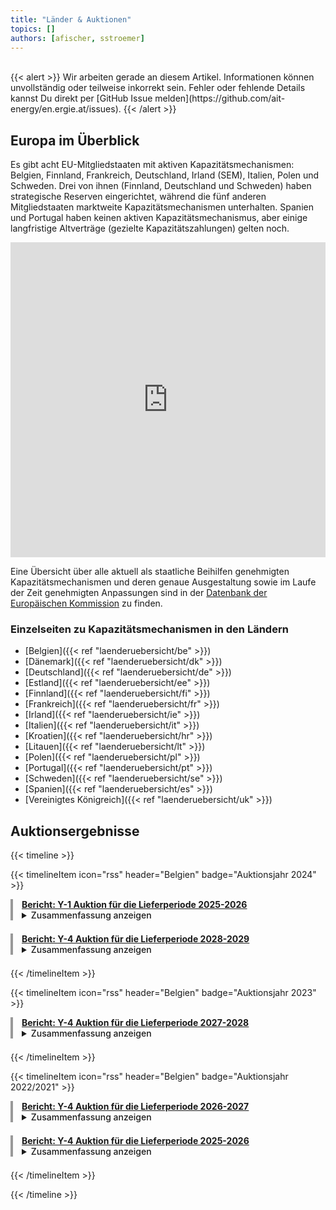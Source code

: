 ```yaml
---
title: "Länder & Auktionen"
topics: [] 
authors: [afischer, sstroemer]
---
```


<!-- Will be designed soon. Overview with Graphic and links to country pages. -->

<br>
{{< alert >}}
Wir arbeiten gerade an diesem Artikel. Informationen können unvollständig oder teilweise inkorrekt sein. Fehler oder fehlende Details kannst Du direkt per [GitHub Issue melden](https://github.com/ait-energy/en.ergie.at/issues).
{{< /alert >}}
<br>

## Europa im Überblick

Es gibt acht EU-Mitgliedstaaten mit aktiven Kapazitätsmechanismen: Belgien, Finnland, Frankreich, Deutschland, Irland (SEM), Italien, Polen und Schweden. Drei von ihnen (Finnland, Deutschland und Schweden) haben strategische Reserven eingerichtet, während die fünf anderen Mitgliedstaaten marktweite Kapazitätsmechanismen unterhalten. Spanien und Portugal haben keinen aktiven Kapazitätsmechanismus, aber einige langfristige Altverträge (gezielte Kapazitätszahlungen) gelten noch. 

<!--![Überblick über aktive und in Diskussion befindliche Kapazitätsmechanismen in Europa (basierend auf [29])] -->
<!--(/images/laenderuebersicht/laenderuebersicht_aktive_diskutierte_KMs_Europa.png) -->
<style>.responsive23-pjSfJybsFZpRaOLY-choro-cms-europe { width: 100%; padding-top: 100%; } @media (max-width: 600px) { .responsive23-pjSfJybsFZpRaOLY-choro-cms-europe { padding-top: 100%; } } @media (max-width: 360px) { .responsive23-pjSfJybsFZpRaOLY-choro-cms-europe { padding-top: 142.86%; } }</style>
<div id="container23-pjSfJybsFZpRaOLY-choro-cms-europe" class="responsive23-pjSfJybsFZpRaOLY-choro-cms-europe" style="position: relative;"><iframe title="CMs Europe" src="https://app.23degrees.io/embed/pjSfJybsFZpRaOLY-choro-cms-europe" allow="fullscreen" style="position: absolute; top: 0; left: 0; width: 100%; height: 100%; border: 0"></iframe></div>
<script src="https://app.23degrees.io/services/public/embed-code/pjSfJybsFZpRaOLY-choro-cms-europe"></script>

Eine Übersicht über alle aktuell als staatliche Beihilfen genehmigten Kapazitätsmechanismen und deren genaue Ausgestaltung sowie im Laufe der Zeit genehmigten Anpassungen sind in der [Datenbank der Europäischen Kommission](https://competition-cases.ec.europa.eu/search?search=%22capacity%20mechanism%22&caseInstrument=SA&sortField=relevance&sortOrder=DESC) zu finden.

### Einzelseiten zu Kapazitätsmechanismen in den Ländern

- [Belgien]({{< ref "laenderuebersicht/be" >}})
- [Dänemark]({{< ref "laenderuebersicht/dk" >}})
- [Deutschland]({{< ref "laenderuebersicht/de" >}})
- [Estland]({{< ref "laenderuebersicht/ee" >}})
- [Finnland]({{< ref "laenderuebersicht/fi" >}})
- [Frankreich]({{< ref "laenderuebersicht/fr" >}})
- [Irland]({{< ref "laenderuebersicht/ie" >}})
- [Italien]({{< ref "laenderuebersicht/it" >}})
- [Kroatien]({{< ref "laenderuebersicht/hr" >}})
- [Litauen]({{< ref "laenderuebersicht/lt" >}})
- [Polen]({{< ref "laenderuebersicht/pl" >}})
- [Portugal]({{< ref "laenderuebersicht/pt" >}})
- [Schweden]({{< ref "laenderuebersicht/se" >}})
- [Spanien]({{< ref "laenderuebersicht/es" >}})
- [Vereinigtes Königreich]({{< ref "laenderuebersicht/uk" >}})

## Auktionsergebnisse

{{< timeline >}}

{{< timelineItem icon="rss" header="Belgien" badge="Auktionsjahr 2024" >}}

<div style="border-left: 4px solid #999999; padding-left: 1em; margin-bottom: 1.5em;">
<a href="https://www.elia.be/-/media/project/elia/elia-site/grid-data/adequacy/crm-auction-results/2024/2025-2026/20240912_crm-auction-result-for-2025-2026_en_v2.pdf"><b>Bericht: <u>Y-1 Auktion für die Lieferperiode 2025-2026</u></b></a>
<br>
<details>
<summary><span style="cursor: pointer; font-weight: 500;">Zusammenfassung anzeigen</span></summary><i>
Die Y-1 Auktion des Kapazitätsvergütungsmechanismus für den Lieferzeitraum 2025-2026 sicherte fast <strong>2,7&nbsp;GW</strong> Kapazität über 31 Einheiten zu einem volumengewichteten, <strong>durchschnittlichen Preis</strong> von knapp <strong>16.000&nbsp;EUR/MW/Jahr</strong>. Der höchste Gebotspreis lag bei knapp 26.500&nbsp;EUR/MW/Jahr. Alle bezuschlagten Einheiten erhielten einen Kapazitätsvergütungsvertrag für die Laufzeit von einem Jahr. Zusätzliche, <strong>neu installierte Kapazität</strong> machten <strong> 2,3&nbsp;% </strong> des gesicherten Volumens aus. Im Rahmen der Auktion wurden Kapazitäten verschiedener Technologien ausgewählt: Kombikraftwerke (62,21 %), Gasturbinen (18,34 %), Pumpspeicherkraftwerke (10,68 %), SLA No Limit (2,82 %), Kraft-Wärme-Kopplung (2,55 %), Speicher 4h (2,30 %), Turbojets (0,98 %), SLA 8h (0,05 %), SLA 12h (0,04 %) und SLA 1h (0,04 %). Erstmal wurden fast <strong>1,3&nbsp;MW ausländischer Kapazität</strong> aus den Niederlanden (976&nbsp;MW) und Deutschland (284&nbsp;MW) im Rahmen der Auktion ausgewählt.
</i></details>
</div>

<div style="border-left: 4px solid #999999; padding-left: 1em; margin-bottom: 1.5em;">
<a href="https://www.elia.be/-/media/project/elia/elia-site/grid-data/adequacy/crm-auction-results/2024/2028-2029/20240912_crm-auction-result-for-2028-2029_en_v2.pdf"><b>Bericht: <u>Y-4 Auktion für die Lieferperiode 2028-2029</u></b></a>
<br>
<details>
<summary><span style="cursor: pointer; font-weight: 500;">Zusammenfassung anzeigen</span></summary><i>
Die Y-4 Auktion des Kapazitätsvergütungsmechanismus für den Lieferzeitraum 2028-2029 sicherte rund <strong>2&nbsp;GW</strong> Kapazität über 30&nbsp;Einheiten zu einem volumengewichteten, <strong>durchschnittlichen Preis</strong> von rund <strong>28.000&nbsp;EUR/MW/Jahr</strong>. Der höchste Gebotspreis lag bei knapp 75.000&nbsp;EUR/MW/Jahr. Rund 10&nbsp;% der bezuschlagten Kapazitäten erhielten einen Kapazitätsvergütungsvertrag für eine Laufzeit von 15 Jahren, während rund 90&nbsp;% Einjahresverträge erhielten. <strong>Neu installierte Kapazitäten</strong> machten etwa <strong>10&nbsp;%</strong> des gesicherten Volumens aus. Im Rahmen der Auktion wurden Kapazitäten verschiedener Technologien ausgewählt: Kombikraftwerke (39,5 %), Gasturbinen (20,7 %), Kraft-Wärme-Kopplung (14,5 %), SLA No Limit (14,4 %), Speicher 4h (6,8 %), Speicher 3h (1,9 %), SLA 8h (1,1 %), Speicher 2h (0,9 %), SLA 2h (0,2 %), SLA 1h (0,07 %) und nicht spezifiziert (0,07 %).
</i></details>
</div>
{{< /timelineItem >}}

{{< timelineItem icon="rss" header="Belgien" badge="Auktionsjahr 2023" >}}


<div style="border-left: 4px solid #999999; padding-left: 1em; margin-bottom: 1.5em;">
<a href="https://www.elia.be/-/media/project/elia/elia-site/grid-data/adequacy/crm-auction-results/2023/y-4-2023-auction-report_en.pdf"><b>Bericht: <u>Y-4 Auktion für die Lieferperiode 2027-2028</u></b></a>
<br>
<details>
<summary><span style="cursor: pointer; font-weight: 500;">Zusammenfassung anzeigen</span></summary><i>
Die Y-4-Auktion des Kapazitätsvergütungsmechanismus für den Lieferzeitraum 2027-2028 sicherte rund <strong>1,6 GW</strong> Kapazität über 22 Einheiten zu einem volumengewichteten, <strong>durchschnittlichen Preis</strong> von rund <strong>36.000 EUR/MW/Jahr</strong>. Der höchste Gebotspreis betrug 69.900 EUR/MW/Jahr. Rund 23&nbsp;% der bezuschlagten Kapazitäten erhielten einen Kapazitätsvergütungsvertrag für eine Laufzeit von 15 Jahren, fast 16&nbsp;% Dreijahresverträge und rund 61&nbsp;% Einjahresverträge. <strong>Neu installierte Kapazitäten</strong> machten rund <strong>22,7 %</strong> des gesicherten Volumens aus. Im Rahmen der Auktion wurden Kapazitäten verschiedener Technologien ausgewählt: Open-Cycle-Gasturbinen (41,08 %), Kombikraftwerke (22,84 %), Speicher 4h (21,45 %), Kraft-Wärme-Kopplung (8,34 %), SLA 8h (2,96 %), SLA No Limit (1,46 %), SLA 4h (0,88 %), SLA 3h (0,74 %), SLA 12h (0,18 %) und nicht spezifiziert (0,08 %).
</i></details>
</div>
{{< /timelineItem >}}

{{< timelineItem icon="rss" header="Belgien" badge="Auktionsjahr 2022/2021" >}}
<div style="border-left: 4px solid #999999; padding-left: 1em; margin-bottom: 1.5em;">
<a href="https://www.elia.be/-/media/project/elia/elia-site/grid-data/adequacy/crm-auction-results/2022/20221028_crm-auction-result-for-2026-2027_en_v2.pdf"><b>Bericht: <u>Y-4 Auktion für die Lieferperiode 2026-2027</u></b></a>
<br>
<details>
<summary><span style="cursor: pointer; font-weight: 500;">Zusammenfassung anzeigen</span></summary><i>
Die Y-4-Auktion des Kapazitätsvergütungsmechanismus für den Lieferzeitraum 2026-2027 sicherte <strong>keine Kapazität</strong>. Insgesamt wurden 13 verschiedene Kapazitätseinheiten (CMUs) von 8 Bietern eingereicht, aber keine davon wurde ausgewählt.
</i></details>
</div>

<div style="border-left: 4px solid #999999; padding-left: 1em; margin-bottom: 1.5em;">
<a href="https://www.elia.be/-/media/project/elia/elia-site/grid-data/adequacy/crm-auction-results/2022/20221028_crm-auction-result-for-2026-2027_en_v2.pdf"><b>Bericht: <u>Y-4 Auktion für die Lieferperiode 2025-2026</u></b></a>
<br>
<details>
<summary><span style="cursor: pointer; font-weight: 500;">Zusammenfassung anzeigen</span></summary><i>
<p>Die Y-4-Auktion des Kapazitätsvergütungsmechanismus für den Lieferzeitraum 2025-2026 sicherte insgesamt <strong>4,5&nbsp;GW</strong> Kapazität über 40 Einheiten zu einem volumengewichteten, <strong>durchschnittlichen Preis</strong> von rund <strong>31.700&nbsp;EUR/MW/Jahr</strong>. Der höchste gebotene Preis lag bei knapp 50.000&nbsp;EUR/MW/Jahr. Rund 37&nbsp;% der bezuschlagten Kapazitäten erhielten einen Kapazitätsvergütungsvertrag für eine Laufzeit von 15 Jahren, während rund 63&nbsp;% Einjahresverträge erhielten. <strong>Neu installierte Kapazitäten</strong> machten <strong>37,1 %</strong> des gesicherten Volumens aus. Im Rahmen der Auktion wurden vor allem Kombikraftwerke (80,6 %) bezuschlagt.</p>

<p>Die Auktion wurde ursprünglich im Oktober 2021 durchgeführt und im April 2022 erneut ausgewertet. Dabei wurden nur die Volumina und Zuteilungen aktualisiert; die Preise blieben unverändert. </p>

</i></details>
</div>

{{< /timelineItem >}}



{{< /timeline >}}
